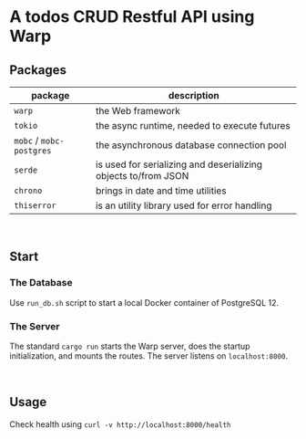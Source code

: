 # A todos CRUD Restful API using Warp

## Packages

| package | description |
| --- | --- | 
| `warp` | the Web framework |
| `tokio` | the async runtime, needed to execute futures |
| `mobc` / `mobc-postgres` | the asynchronous database connection pool |
| `serde` | is used for serializing and deserializing objects to/from JSON |
| `chrono` | brings in date and time utilities |
| `thiserror` | is an utility library used for error handling |

<br/>

## Start

### The Database

Use `run_db.sh` script to start a local Docker container of PostgreSQL 12.

### The Server

The standard `cargo run` starts the Warp server, does the startup initialization, and mounts the routes. The server listens on `localhost:8000`.

<br/>

## Usage

Check health using `curl -v http://localhost:8000/health`

<br/>
